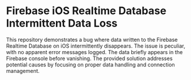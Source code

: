 # Firebase iOS Realtime Database Intermittent Data Loss
This repository demonstrates a bug where data written to the Firebase Realtime Database on iOS intermittently disappears. The issue is peculiar, with no apparent error messages logged. The data briefly appears in the Firebase console before vanishing.  The provided solution addresses potential causes by focusing on proper data handling and connection management.